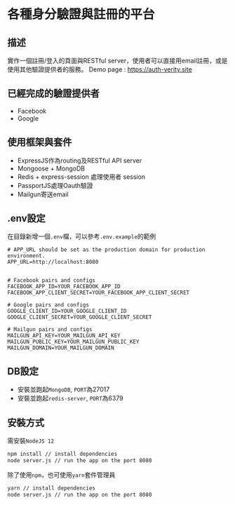 # 各種身分驗證與註冊的平台


## 描述
實作一個註冊/登入的頁面與RESTful server，使用者可以直接用email註冊，或是使用其他驗證提供者的服務。
Demo page : https://auth-verity.site

## 已經完成的驗證提供者

- Facebook
- Google

## 使用框架與套件

- ExpressJS作為routing及RESTful API server
- Mongoose + MongoDB
- Redis + express-session 處理使用者 session
- PassportJS處理Oauth驗證
- Mailgun寄送email

## .env設定
在目錄新增一個`.env`檔，可以參考`.env.example`的範例

```
# APP_URL should be set as the production domain for production environment.
APP_URL=http://localhost:8080


# Facebook pairs and configs
FACEBOOK_APP_ID=YOUR_FACEBOOK_APP_ID
FACEBOOK_APP_CLIENT_SECRET=YOUR_FACEBOOK_APP_CLIENT_SECRET

# Google pairs and configs
GOOGLE_CLIENT_ID=YOUR_GOOGLE_CLIENT_ID
GOOGLE_CLIENT_SECRET=YOUR_GOOGLE_CLIENT_SECRET

# Mailgun pairs and configs
MAILGUN_API_KEY=YOUR_MAILGUN_API_KEY
MAILGUN_PUBLIC_KEY=YOUR_MAILGUN_PUBLIC_KEY
MAILGUN_DOMAIN=YOUR_MAILGUN_DOMAIN
```

## DB設定

- 安裝並跑起`MongoDB`, `PORT`為27017
- 安裝並跑起`redis-server`, `PORT`為6379

## 安裝方式
需安裝`NodeJS 12`

```sh
npm install // install dependencies
node server.js // run the app on the port 8080
```

除了使用`npm`，也可使用`yarn`套件管理員

```sh
yarn // install dependencies
node server.js // run the app on the port 8080
```
